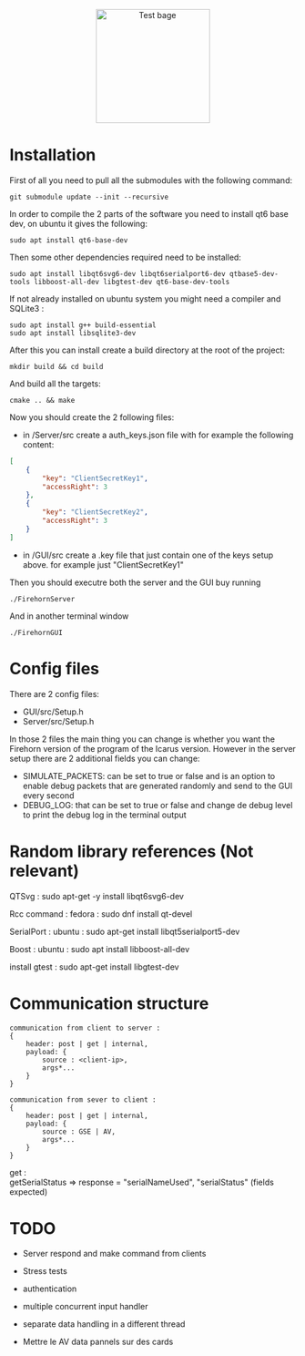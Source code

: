 <p align="center">
    <img width="200" src="https://github.com/EPFLRocketTeam/2024_C_GS_CONTROL/actions/workflows/main.yml/badge.svg" alt="Test bage">
</p>

# Installation 
First of all you need to pull all the submodules with the following command:
```shell
git submodule update --init --recursive
```

In order to compile the 2 parts of the software you need to install qt6 base dev, on ubuntu it gives the following: 
```shell
sudo apt install qt6-base-dev
```

Then some other dependencies required need to be installed:
```shell
sudo apt install libqt6svg6-dev libqt6serialport6-dev qtbase5-dev-tools libboost-all-dev libgtest-dev qt6-base-dev-tools

```
If not already installed on ubuntu system you might need a compiler and SQLite3 :
```shell
sudo apt install g++ build-essential
sudo apt install libsqlite3-dev
```

After this you can install create a build directory at the root of the project: 
```shell
mkdir build && cd build
```
And build all the targets:
```shell 
cmake .. && make
```

Now you should create the 2 following files:
- in /Server/src create a auth_keys.json file with for example the following content:
```json 
[
    {
        "key": "ClientSecretKey1",
        "accessRight": 3
    },
    {
        "key": "ClientSecretKey2",
        "accessRight": 3
    }
]
```
- in /GUI/src create a .key file that just contain one of the keys setup above. for example just "ClientSecretKey1" 

Then you should executre both the server and the GUI buy running
```shell 
./FirehornServer
```
And in another terminal window
```shell
./FirehornGUI
```

# Config files
There are 2 config files:
- GUI/src/Setup.h 
- Server/src/Setup.h 

In those 2 files the main thing you can change is whether you want the Firehorn version of the program of the Icarus version. 
However in the server setup there are 2 additional fields you can change:
- SIMULATE_PACKETS: can be set to true or false and is an option to enable debug packets that are generated randomly and send to the GUI every second
- DEBUG_LOG: that can be set to true or false and change de debug level to print the debug log in the terminal output

# Random library references (Not relevant)
QTSvg : sudo apt-get -y install libqt6svg6-dev

Rcc command : fedora : sudo dnf install qt-devel

SerialPort : ubuntu : sudo apt-get install libqt5serialport5-dev

Boost : ubuntu : sudo apt install libboost-all-dev

install gtest : sudo apt-get install libgtest-dev


# Communication structure 

```
communication from client to server :
{
    header: post | get | internal,
    payload: {
        source : <client-ip>,
        args*...
    }
}

communication from sever to client :
{
    header: post | get | internal,
    payload: {
        source : GSE | AV,
        args*...
    }
}
```
get :                                        
    getSerialStatus => response = "serialNameUsed", "serialStatus" (fields expected)


# TODO

- Server respond and make command from clients
- Stress tests
- authentication
- multiple concurrent input handler
- separate data handling in a different thread  

- Mettre le AV data pannels sur des cards 
